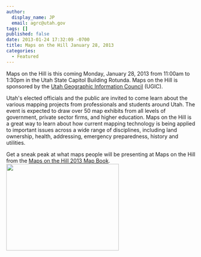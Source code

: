 ```yaml
---
author:
  display_name: JP
  email: agrc@utah.gov
tags: []
published: false
date: 2013-01-24 17:32:09 -0700
title: Maps on the Hill January 28, 2013
categories:
  - Featured
---
```

<p>Maps on the Hill is this coming Monday, January 28, 2013 from 11:00am to 1:30pm in the Utah State Capitol Building Rotunda. Maps on the Hill is sponsored by the <a href="http://www.ugic.info/">Utah Geographic Information Council</a> (UGIC).</p>
<p>Utah's elected officials and the public are invited to come learn about the various mapping projects from professionals and students around Utah. The event is expected to draw over 50 map exhibits from all levels of government, private sector firms, and higher education. Maps on the Hill is a great way to learn about how current mapping technology is being applied to important issues across a wide range of disciplines, including land ownership, health, addressing, emergency preparedness, history and utilities.</p>
<p>Get a sneak peak at what maps people will be presenting at Maps on the Hill from the <a href="{% link downloads/MapsontheHillMapBook2013.pdf %}" target="_blank" rel="noopener" >Maps on the Hill 2013 Map Book</a>.<br />
<img src="{% link images/MapsontheHillPRINT_trans-300x231.png %}" alt="" title="MapsontheHillPRINT_trans" width="300" height="231" class="aligncenter" /></p>
